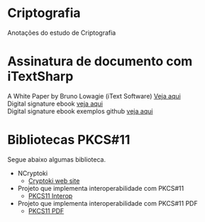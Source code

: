 # Criptografia
Anotações do estudo de Criptografia

# Assinatura de documento com iTextSharp
A White Paper by Bruno Lowagie (iText Software) [Veja aqui](https://sourceforge.net/p/itextsharp/code/HEAD/tree/tutorial/signatures/)  
Digital signature ebook [veja aqui](https://pages.itextpdf.com/ebook-digital-signatures-for-pdf.html)  
Digital signature ebook exemplos github [veja aqui](https://github.com/itext/i5ns-tutorial)
# Bibliotecas PKCS#11
Segue abaixo algumas biblioteca.  
* NCryptoki
  * [Cryptoki web site](www.ncryptoki.com)
* Projeto que implementa interoperabilidade com PKCS#11
  * [PKCS11 Interop](https://github.com/Pkcs11Interop)
* Projeto que implementa interoperabilidade com PKCS#11 PDF
  * [PKCS11 PDF](https://github.com/jariq/Pkcs11Interop.PDF)
